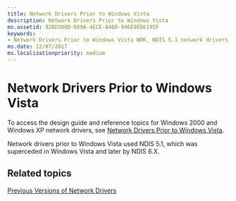 ```yaml
---
title: Network Drivers Prior to Windows Vista
description: Network Drivers Prior to Windows Vista
ms.assetid: 92BD380D-D69A-4ECE-846D-946E9ED6195F
keywords:
- Network Drivers Prior to Windows Vista WDK, NDIS 5.1 network drivers, Windows 2000 network drivers, Windows XP network drivers
ms.date: 12/07/2017
ms.localizationpriority: medium
---
```


# Network Drivers Prior to Windows Vista

To access the design guide and reference topics for Windows 2000 and Windows XP network drivers, see [Network Drivers Prior to Windows Vista](https://msdn.microsoft.com/library/ff562407). 

Network drivers prior to Windows Vista used NDIS 5.1, which was superceded in Windows Vista and later by NDIS 6.X.

## Related topics

[Previous Versions of Network Drivers](previous-versions-of-network-drivers.md)

